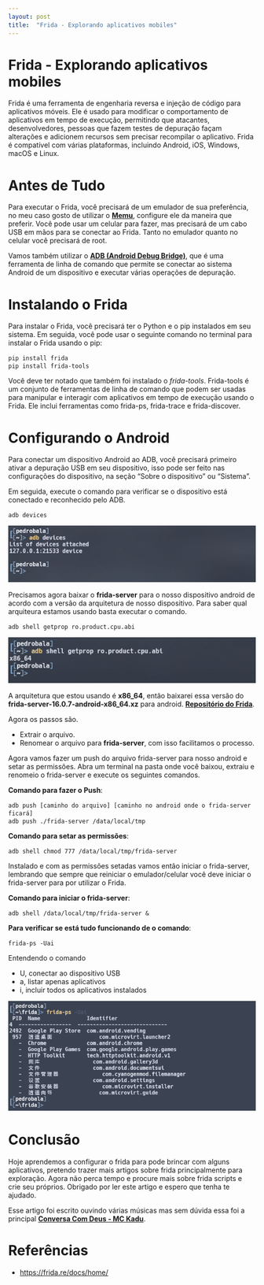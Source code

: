 ```yaml
---
layout: post
title:  "Frida - Explorando aplicativos mobiles"
---
```


# Frida - Explorando aplicativos mobiles
Frida é uma ferramenta de engenharia reversa e injeção de código para aplicativos móveis. Ele é usado para modificar o comportamento de aplicativos em tempo de execução, permitindo que atacantes, desenvolvedores, pessoas que fazem testes de depuração façam alterações e adicionem recursos sem precisar recompilar o aplicativo. Frida é compatível com várias plataformas, incluindo Android, iOS, Windows, macOS e Linux.

# Antes de Tudo
Para executar o Frida, você precisará de um emulador de sua preferência, no meu caso gosto de utilizar o **[Memu](https://www.memuplay.com/pt/)**, configure ele da maneira que preferir. Você pode usar um celular para fazer, mas precisará de um cabo USB em mãos para se conectar ao Frida. Tanto no emulador quanto no celular você precisará de root.

Vamos também utilizar o **[ADB (Android Debug Bridge)](https://developer.android.com/studio/releases/platform-tools)**, que é uma ferramenta de linha de comando que permite se conectar ao sistema Android de um dispositivo e executar várias operações de depuração.

# Instalando o Frida
Para instalar o Frida, você precisará ter o Python e o pip instalados em seu sistema. Em seguida, você pode usar o seguinte comando no terminal para instalar o Frida usando o pip:

```shell
pip install frida
pip install frida-tools
```

Você deve ter notado que também foi instalado o *frida-tools*. Frida-tools é um conjunto de ferramentas de linha de comando que podem ser usadas para manipular e interagir com aplicativos em tempo de execução usando o Frida. Ele inclui ferramentas como frida-ps, frida-trace e frida-discover.

# Configurando o Android
Para conectar um dispositivo Android ao ADB, você precisará primeiro ativar a depuração USB em seu dispositivo, isso pode ser feito nas configurações do dispositivo, na seção “Sobre o dispositivo” ou “Sistema”.

Em seguida, execute o comando para verificar se o dispositivo está conectado e reconhecido pelo ADB.

```
adb devices
```

![adb devices](/assets/images//frida/adb-devices.png)

Precisamos agora baixar o **frida-server** para o nosso dispositivo android de acordo com a versão da arquitetura de nosso dispositivo. Para saber qual arquiteura estamos usando basta executar o comando.

```
adb shell getprop ro.product.cpu.abi
```

![adb getprop](/assets/images//frida/adb-getprop.png)

A arquitetura que estou usando é **x86_64**, então baixarei essa versão do **frida-server-16.0.7-android-x86_64.xz** para android. **[Repositório do Frida](https://github.com/frida/frida/releases)**.

Agora os passos são.
- Extrair o arquivo.
- Renomear o arquivo para **frida-server**, com isso facilitamos o processo.

Agora vamos fazer um push do arquivo frida-server para nosso android e setar as permissões. Abra um terminal na pasta onde você baixou, extraiu e renomeio o frida-server e execute os seguintes comandos.

**Comando para fazer o Push**:
```
adb push [caminho do arquivo] [caminho no android onde o frida-server ficará]
adb push ./frida-server /data/local/tmp
```

**Comando para setar as permissões**:
```
adb shell chmod 777 /data/local/tmp/frida-server
```

Instalado e com as permissões setadas vamos então iniciar o frida-server, lembrando que sempre que reiniciar o emulador/celular você deve iniciar o frida-server para por utilizar o Frida.

**Comando para iniciar o frida-server**:
```
adb shell /data/local/tmp/frida-server &
```

**Para verificar se está tudo funcionando de o comando**:
```
frida-ps -Uai
```

Entendendo o comando
- U, conectar ao dispositivo USB
- a, listar apenas aplicativos
- i, incluir todos os aplicativos instalados

![frida ps list](/assets/images//frida/frida-ps-list.png)

# Conclusão
Hoje aprendemos a configurar o frida para pode brincar com alguns aplicativos, pretendo trazer mais artigos sobre frida principalmente para exploração. Agora não perca tempo e procure mais sobre frida scripts e crie seu próprios. Obrigado por ler este artigo e espero que tenha te ajudado.

Esse artigo foi escrito ouvindo várias músicas mas sem dúvida essa foi a principal **[Conversa Com Deus - MC Kadu](https://www.youtube.com/watch?v=fFPpIdI8iUg)**.

# Referências
- https://frida.re/docs/home/